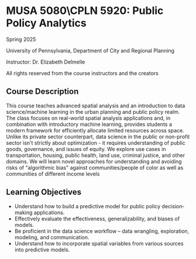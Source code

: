 # MUSA 5080\CPLN 5920: Public Policy Analytics

Spring 2025

University of Pennsylvania, Department of City and Regional Planning

Instructor: Dr. Elizabeth Delmelle

All rights reserved from the course instructors and the creators

## Course Description
This course teaches advanced spatial analysis and an introduction to data
science/machine learning in the urban planning and public policy realm. The class focuses on real-world
spatial analysis applications and, in combination with introductory machine learning, provides students a
modern framework for efficiently allocate limited resources across space. Unlike its private sector
counterpart, data science in the public or non-profit sector isn't strictly about optimization - it requires
understanding of public goods, governance, and issues of equity. We explore use cases in transportation,
housing, public health, land use, criminal justice, and other domains. We will learn novel approaches for
understanding and avoiding risks of "algorithmic bias" against communities/people of color as well as
communities of different income levels

## Learning Objectives

- Understand how to build a predictive model for public policy decision-making applications.
- Effectively evaluate the effectiveness, generalizability, and biases of models.
- Be proficient in the data science workflow – data wrangling, exploration, modeling, and communication.
- Understand how to incorporate spatial variables from various sources into predictive models.
